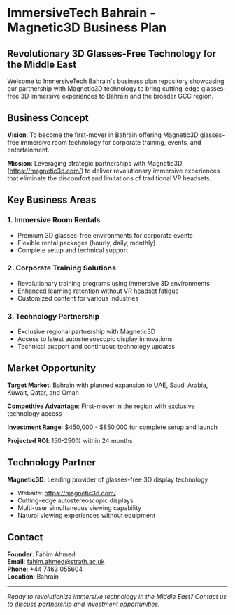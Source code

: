 # ImmersiveTech Bahrain - Magnetic3D Business Plan

## Revolutionary 3D Glasses-Free Technology for the Middle East

Welcome to ImmersiveTech Bahrain's business plan repository showcasing our partnership with Magnetic3D technology to bring cutting-edge glasses-free 3D immersive experiences to Bahrain and the broader GCC region.

## Business Concept

**Vision**: To become the first-mover in Bahrain offering Magnetic3D glasses-free immersive room technology for corporate training, events, and entertainment.

**Mission**: Leveraging strategic partnerships with Magnetic3D (https://magnetic3d.com/) to deliver revolutionary immersive experiences that eliminate the discomfort and limitations of traditional VR headsets.

## Key Business Areas

### 1. Immersive Room Rentals
- Premium 3D glasses-free environments for corporate events
- Flexible rental packages (hourly, daily, monthly)
- Complete setup and technical support

### 2. Corporate Training Solutions
- Revolutionary training programs using immersive 3D environments
- Enhanced learning retention without VR headset fatigue
- Customized content for various industries

### 3. Technology Partnership
- Exclusive regional partnership with Magnetic3D
- Access to latest autostereoscopic display innovations
- Technical support and continuous technology updates

## Market Opportunity

**Target Market**: Bahrain with planned expansion to UAE, Saudi Arabia, Kuwait, Qatar, and Oman

**Competitive Advantage**: First-mover in the region with exclusive technology access

**Investment Range**: $450,000 - $850,000 for complete setup and launch

**Projected ROI**: 150-250% within 24 months

## Technology Partner

**Magnetic3D**: Leading provider of glasses-free 3D display technology
- Website: https://magnetic3d.com/
- Cutting-edge autostereoscopic displays
- Multi-user simultaneous viewing capability
- Natural viewing experiences without equipment

## Contact

**Founder**: Fahim Ahmed  
**Email**: fahim.ahmed@strath.ac.uk  
**Phone**: +44 7463 055604  
**Location**: Bahrain

---

*Ready to revolutionize immersive technology in the Middle East? Contact us to discuss partnership and investment opportunities.*